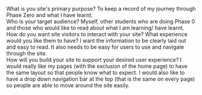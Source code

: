 What is you site's primary purpose? 
To keep a record of my journey through Phase Zero and what I have learnt.
<br>
Who is your target audience?
Myself, other students who are doing Phase 0 and those who would like to read about what I am learning/ have learnt.
<br>
How do you want site visitors to interact with your site? What experience would you like them to have?
I want the information to be clearly laid out and easy to read. It also needs to be easy for users to use and navigate through the site. 
<br>
How will you build your site to support your desired user experience?
I would really like my pages (with the exclusion of the home page) to have the same layout so that people know what to expect. I would also like to have a drop down navigation bar at the top (that is the same on every page) so people are able to move around the site easily. 

